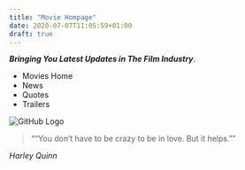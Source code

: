 ```yaml
---
title: "Movie Hompage"
date: 2020-07-07T11:05:59+01:00
draft: true
---
```

_**Bringing You Latest Updates in The Film Industry**_.


- Movies Home
- News
- Quotes
- Trailers


![GitHub Logo](https://images.unsplash.com/photo-1546513027-cd32829de838?ixlib=rb-1.2.1&ixid=eyJhcHBfaWQiOjEyMDd9&auto=format&fit=crop&w=1276&q=80)



> ““You don’t have to be crazy to be in love. But it helps.””

_Harley Quinn_

